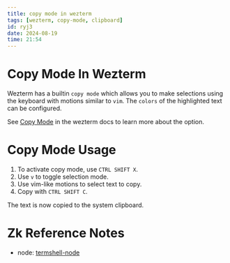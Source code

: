 ```yaml
---
title: copy mode in wezterm
tags: [wezterm, copy-mode, clipboard] 
id: ryj3
date: 2024-08-19
time: 21:54
---
```


# Copy Mode In Wezterm 

Wezterm has a builtin `copy mode` which allows you to make selections using the
keyboard with motions similar to `vim`. The `colors` of the highlighted text
can be configured. 

See [Copy Mode](https://wezfurlong.org/wezterm/copymode.html) in the wezterm docs to learn more about the option. 

# Copy Mode Usage

1. To activate copy mode, use `CTRL SHIFT X`.
2. Use `v` to toggle selection mode.
3. Use vim-like motions to select text to copy.
4. Copy with `CTRL SHIFT C`.

The text is now copied to the system clipboard. 

# Zk Reference Notes

- node: [termshell-node](z6c7-termshell-node.md)

